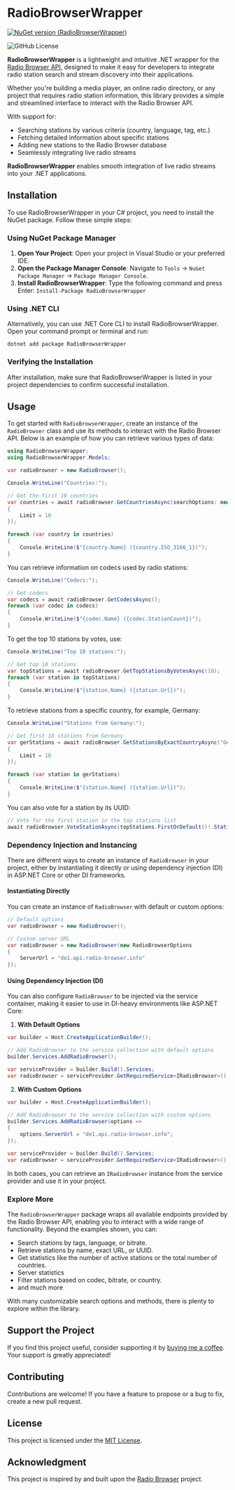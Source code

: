 # RadioBrowserWrapper

[![NuGet version (RadioBrowserWrapper)](https://img.shields.io/nuget/v/RadioBrowserWrapper.svg?style=flat-square)](https://www.nuget.org/packages/RadioBrowserWrapper/)

![GitHub License](https://img.shields.io/github/license/aglasencnik/RadioBrowserWrapper)

**RadioBrowserWrapper** is a lightweight and intuitive .NET wrapper for the [Radio Browser API](https://www.radio-browser.info/), designed to make it easy for developers to integrate radio station search and stream discovery into their applications.

Whether you're building a media player, an online radio directory, or any project that requires radio station information, this library provides a simple and streamlined interface to interact with the Radio Browser API.

With support for:
- Searching stations by various criteria (country, language, tag, etc.)
- Fetching detailed information about specific stations
- Adding new stations to the Radio Browser database
- Seamlessly integrating live radio streams

**RadioBrowserWrapper** enables smooth integration of live radio streams into your .NET applications.

## Installation

To use RadioBrowserWrapper in your C# project, you need to install the NuGet package. Follow these simple steps:

### Using NuGet Package Manager

1. **Open Your Project**: Open your project in Visual Studio or your preferred IDE.
2. **Open the Package Manager Console**: Navigate to `Tools` -> `NuGet Package Manager` -> `Package Manager Console`.
3. **Install RadioBrowserWrapper**: Type the following command and press Enter:
   `Install-Package RadioBrowserWrapper`

### Using .NET CLI

Alternatively, you can use .NET Core CLI to install RadioBrowserWrapper. Open your command prompt or terminal and run:

`dotnet add package RadioBrowserWrapper`

### Verifying the Installation

After installation, make sure that RadioBrowserWrapper is listed in your project dependencies to confirm successful installation.

## Usage

To get started with `RadioBrowserWrapper`, create an instance of the `RadioBrowser` class and use its methods to interact with the Radio Browser API. Below is an example of how you can retrieve various types of data:

```csharp
using RadioBrowserWrapper;
using RadioBrowserWrapper.Models;

var radioBrowser = new RadioBrowser();

Console.WriteLine("Countries:");

// Get the first 10 countries
var countries = await radioBrowser.GetCountriesAsync(searchOptions: new SimpleSearchOptions
{
    Limit = 10
});

foreach (var country in countries)
{
    Console.WriteLine($"{country.Name} ({country.ISO_3166_1})");
}
```

You can retrieve information on codecs used by radio stations:

```csharp
Console.WriteLine("Codecs:");

// Get codecs
var codecs = await radioBrowser.GetCodecsAsync();
foreach (var codec in codecs)
{
    Console.WriteLine($"{codec.Name} ({codec.StationCount})");
}
```

To get the top 10 stations by votes, use:

```csharp
Console.WriteLine("Top 10 stations:");

// Get top 10 stations
var topStations = await radioBrowser.GetTopStationsByVotesAsync(10);
foreach (var station in topStations)
{
    Console.WriteLine($"{station.Name} ({station.Url})");
}
```

To retrieve stations from a specific country, for example, Germany:

```csharp
Console.WriteLine("Stations from Germany:");

// Get first 10 stations from Germany
var gerStations = await radioBrowser.GetStationsByExactCountryAsync("Germany", new ListStationsSearchOptions
{
    Limit = 10
});

foreach (var station in gerStations)
{
    Console.WriteLine($"{station.Name} ({station.Url})");
}
```

You can also vote for a station by its UUID:

```csharp
// Vote for the first station in the top stations list
await radioBrowser.VoteStationAsync(topStations.FirstOrDefault()!.StationUuid);
```

### Dependency Injection and Instancing

There are different ways to create an instance of `RadioBrowser` in your project, either by instantiating it directly or using dependency injection (DI) in ASP.NET Core or other DI frameworks.

#### Instantiating Directly

You can create an instance of `RadioBrowser` with default or custom options:

```csharp
// Default options
var radioBrowser = new RadioBrowser();

// Custom server URL
var radioBrowser = new RadioBrowser(new RadioBrowserOptions
{
    ServerUrl = "de1.api.radio-browser.info"
});
```

#### Using Dependency Injection (DI)

You can also configure `RadioBrowser` to be injected via the service container, making it easier to use in DI-heavy environments like ASP.NET Core:

1. **With Default Options**

```csharp
var builder = Host.CreateApplicationBuilder();

// Add RadioBrowser to the service collection with default options
builder.Services.AddRadioBrowser();

var serviceProvider = builder.Build().Services;
var radioBrowser = serviceProvider.GetRequiredService<IRadioBrowser>();
```

2. **With Custom Options**

```csharp
var builder = Host.CreateApplicationBuilder();

// Add RadioBrowser to the service collection with custom options
builder.Services.AddRadioBrowser(options =>
{
    options.ServerUrl = "de1.api.radio-browser.info";
});

var serviceProvider = builder.Build().Services;
var radioBrowser = serviceProvider.GetRequiredService<IRadioBrowser>();
```

In both cases, you can retrieve an `IRadioBrowser` instance from the service provider and use it in your project.

### Explore More

The `RadioBrowserWrapper` package wraps all available endpoints provided by the Radio Browser API, enabling you to interact with a wide range of functionality. Beyond the examples shown, you can:

- Search stations by tags, language, or bitrate.
- Retrieve stations by name, exact URL, or UUID.
- Get statistics like the number of active stations or the total number of countries.
- Server statistics
- Filter stations based on codec, bitrate, or country.
- and much more

With many customizable search options and methods, there is plenty to explore within the library.

## Support the Project

If you find this project useful, consider supporting it by [buying me a coffee](https://www.buymeacoffee.com/aglasencnik). Your support is greatly appreciated!

## Contributing

Contributions are welcome! If you have a feature to propose or a bug to fix, create a new pull request.

## License

This project is licensed under the [MIT License](https://github.com/aglasencnik/RadioBrowserWrapper/blob/main/LICENSE).

## Acknowledgment

This project is inspired by and built upon the [Radio Browser](https://www.radio-browser.info/) project.
